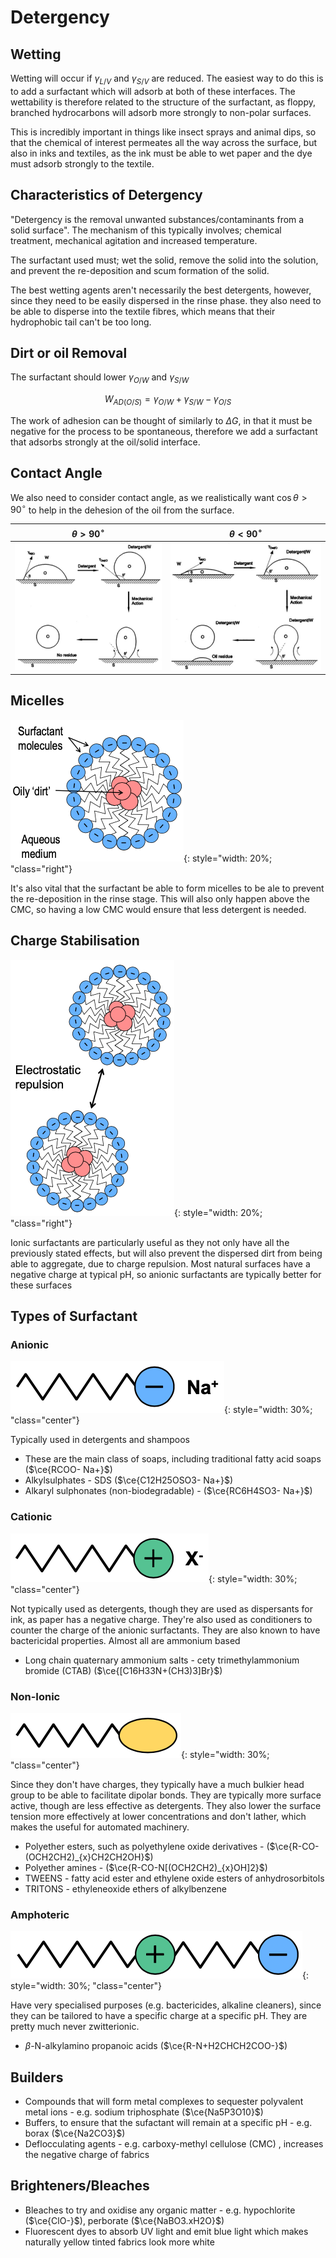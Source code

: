 # Detergency

## Wetting

Wetting will occur if $\gamma_{L/V}$ and $\gamma_{S/V}$ are reduced. The easiest way to do this is to add a surfactant which will adsorb at both of these interfaces. The wettability is therefore related to the structure of the surfactant, as floppy, branched hydrocarbons will adsorb more strongly to non-polar surfaces.

This is incredibly important in things like insect sprays and animal dips, so that the chemical of interest permeates all the way across the surface, but also in inks and textiles, as the ink must be able to wet paper and the dye must adsorb strongly to the textile.

## Characteristics of Detergency

"Detergency is the removal unwanted substances/contaminants from a solid surface". The mechanism of this typically involves; chemical treatment, mechanical agitation and increased temperature.

The surfactant used must; wet the solid, remove the solid into the solution, and prevent the re-deposition and scum formation of the solid.

The best wetting agents aren't necessarily the best detergents, however, since they need to be easily dispersed in the rinse phase. they also need to be able to disperse into the textile fibres, which means that their hydrophobic tail can't be too long.

## Dirt or oil Removal

The surfactant should lower $\gamma_{O/W}$ and $\gamma_{S/W}$

$$
W_{AD(O/S)}=\gamma_{O/W}+\gamma_{S/W}-\gamma_{O/S}
$$

The work of adhesion can be thought of similarly to $\Delta G$, in that it must be negative for the process to be spontaneous, therefore we add a surfactant that adsorbs strongly at the oil/solid interface.

## Contact Angle

We also need to consider contact angle, as we realistically want $\cos\theta>90^\circ$ to help in the dehesion of the oil from the surface.

| $\theta>90^\circ$  | $\theta<90^\circ$  |
| :----------------: | :----------------: |
| ![!gt90](gt90.png) | ![!lt90](lt90.png) |

## Micelles

![!micelle](micelle.png){: style="width: 20%; "class="right"}

It's also vital that the surfactant be able to form micelles to be ale to prevent the re-deposition in the rinse stage. This will also only happen above the CMC, so having a low CMC would ensure that less detergent is needed.



## Charge Stabilisation

![!repulsion](repulsion.png){: style="width: 20%; "class="right"}

Ionic surfactants are particularly useful as they not only have all the previously stated effects, but will also prevent the dispersed dirt from being able to aggregate, due to charge repulsion. Most natural surfaces have a negative charge at typical pH, so anionic surfactants are typically better for these surfaces

 

## Types of Surfactant

### Anionic

![!anionic](anionic.png){: style="width: 30%; "class="center"}

Typically used in detergents and shampoos

* These are the main class of soaps, including traditional fatty acid soaps ($\ce{RCOO- Na+}$)
* Alkylsulphates - SDS ($\ce{C12H25OSO3- Na+}$)
* Alkaryl sulphonates (non-biodegradable) - ($\ce{RC6H4SO3- Na+}$)

### Cationic

![!cationic](cationic.png){: style="width: 30%; "class="center"}

Not typically used as detergents, though they are used as dispersants for ink, as paper has a negative charge. They're also used as conditioners to counter the charge of the anionic surfactants. They are also known to have bactericidal properties. Almost all are ammonium based

* Long chain quaternary ammonium salts - cety trimethylammonium bromide (CTAB) ($\ce{[C16H33N+(CH3)3]Br}$)

### Non-Ionic

![!nonionic](nonionic.png){: style="width: 30%; "class="center"}

Since they don't have charges, they typically have a much bulkier head group to be able to facilitate dipolar bonds. They are typically more surface active, though are less effective as detergents. They also lower the surface tension more effectively at lower concentrations and don't lather, which makes the useful for automated machinery.

* Polyether esters, such as polyethylene oxide derivatives - ($\ce{R-CO-(OCH2CH2)_{x}CH2CH2OH}$)
* Polyether amines - ($\ce{R-CO-N[(OCH2CH2)_{x}OH]2}$)
* TWEENS - fatty acid ester and ethylene oxide esters of anhydrosorbitols
* TRITONS - ethyleneoxide ethers of alkylbenzene 

### Amphoteric

![!amphoteric](amphoteric.png){: style="width: 30%; "class="center"}

Have very specialised purposes (e.g. bactericides, alkaline cleaners), since they can be tailored to have a specific charge at a specific pH. They are pretty much never zwitterionic.

* $\beta$-N-alkylamino propanoic acids ($\ce{R-N+H2CHCH2COO-}$)

## Builders

* Compounds that will form metal complexes to sequester polyvalent metal ions - e.g. sodium triphosphate ($\ce{Na5P3O10}$)
* Buffers, to ensure that the sufactant will remain at a specific pH - e.g. borax ($\ce{Na2CO3}$)
* Deflocculating agents - e.g. carboxy-methyl cellulose (CMC) , increases the negative charge of fabrics

## Brighteners/Bleaches

* Bleaches to try and oxidise any organic matter - e.g. hypochlorite ($\ce{ClO-}$), perborate ($\ce{NaBO3.xH2O}$)
* Fluorescent dyes to absorb UV light and emit blue light which makes naturally yellow tinted fabrics look more white